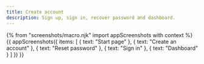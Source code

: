```yaml
---
title: Create account
description: Sign up, sign in, recover password and dashboard.
---
```


{% from "screenshots/macro.njk" import appScreenshots with context %}
{{ appScreenshots({
  items: [
    { text: "Start page" },
    { text: "Create an account" },
    { text: "Reset password" },
    { text: "Sign in" },
    { text: "Dashboard" }
  ]
}) }}
